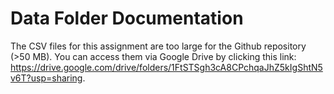 # Data Folder Documentation

The CSV files for this assignment are too large for the Github repository (>50 MB). You can access them via Google Drive by clicking this link: https://drive.google.com/drive/folders/1FtSTSgh3cA8CPchqaJhZ5kIgShtN5v6T?usp=sharing. 
